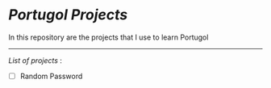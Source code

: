 # _Portugol Projects_

In this repository are the projects that I use to learn Portugol

---

*List of projects* :
- [ ] Random Password


